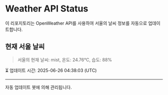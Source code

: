 
# Weather API Status

이 리포지토리는 OpenWeather API를 사용하여 서울의 날씨 정보를 자동으로 업데이트합니다.

## 현재 서울 날씨
> 서울의 현재 날씨: mist, 온도: 24.76°C, 습도: 88%

⏳ 업데이트 시간: 2025-06-26 04:38:03 (UTC)

---
자동 업데이트 봇에 의해 관리됩니다.
